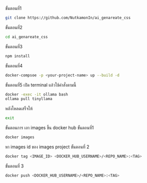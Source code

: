 ขั้นตอนที่1
```sh
git clone https://github.com/NutkamonIn/ai_genareate_css
```
ขั้นตอนที่2
```sh
cd ai_genareate_css
```
ขั้นตอนที่3
```sh
npm install
```
ขั้นตอนที่4
```sh
docker-compsoe -p <your-project-name> up --build -d
```
ขั้นตอนที่5
เปิด terminal แล้วใช้คำสั่งตามนี้
```sh
docker -exec -it ollama bash
ollama pull tinyllama
```
หลังโหลดเสร็จให้
```sh
exit
```
ขั้นตอนการ เอา images ขึ้น docker hub
ขั้นตอนที่1
```sh
docker images
```
หา images id ของ images project
ขั้นตอนที่ 2
```sh
docker tag <IMAGE_ID> <DOCKER_HUB_USERNAME>/<REPO_NAME>:<TAG>
```
ขั้นตอนที่ 3
```sh
docker push <DOCKER_HUB_USERNAME>/<REPO_NAME>:<TAG>
```
